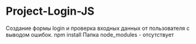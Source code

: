 # Project-Login-JS
Создание формы login и проверка входных данных от пользователя с выводом ошибок.
npm install
Папка node_modules - отсутствует
